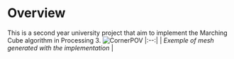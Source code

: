 # Overview
This is a second year university project that aim to implement the Marching Cube algorithm in Processing 3.
![CornerPOV](https://user-images.githubusercontent.com/23211462/139890874-6828fd90-809a-4e87-8fca-d901b6f0ec92.PNG)
|:--:|
| *Exemple of mesh generated with the implementation* |

